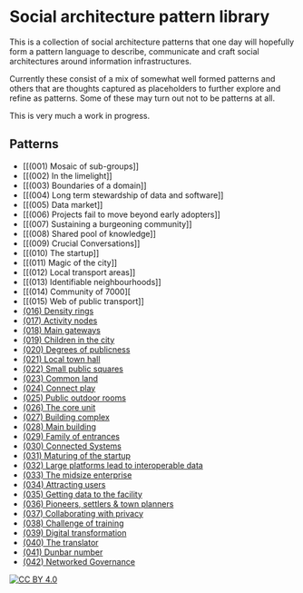 # Social architecture pattern library

This is a collection of social architecture patterns that one day will hopefully form a pattern language to describe, communicate and craft social architectures around information infrastructures.

Currently these consist of a mix of somewhat well formed patterns and others that are thoughts captured as placeholders to further explore and refine as patterns.  Some of these may turn out not to be patterns at all.

This is very much a work in progress.


## Patterns

* [[(001) Mosaic of sub-groups]]
* [[(002) In the limelight]]
* [[(003) Boundaries of a domain]]
* [[(004) Long term stewardship of data and software]]
* [[(005) Data market]]
* [[(006) Projects fail to move beyond early adopters]]
* [[(007) Sustaining a burgeoning community]]
* [[(008) Shared pool of knowledge]]
* [[(009) Crucial Conversations]]
* [[(010) The startup]]
* [[(011) Magic of the city]]
* [[(012) Local transport areas]]
* [[(013) Identifiable neighbourhoods]]
* [[(014) Community of 7000][
* [[(015) Web of public transport]]
* [(016) Density rings](./(016)%20Density%20rings/README.md)
* [(017) Activity nodes](./(017)%20Activity%20nodes/README.md)
* [(018) Main gateways](./(018)%20Main%20gateways/README.md)
* [(019) Children in the city](./(019)%20Children%20in%20the%20city/README.md)
* [(020) Degrees of publicness](./(020)%20Degrees%20of%20publicness/README.md)
* [(021) Local town hall](./(021)%20Local%20town%20hall/README.md)
* [(022) Small public squares](./(022)%20Small%20public%20squares/README.md)
* [(023) Common land](./(023)%20Common%20land/README.md)
* [(024) Connect play](./(024)%20Connect%20play/README.md)
* [(025) Public outdoor rooms](./(025)%20Public%20outdoor%20rooms/README.md)
* [(026) The core unit](./(026)%20The%20core%20unit/README.md)
* [(027) Building complex](./(027)%20Building%20complex/README.md)
* [(028) Main building](./(028)%20Main%20building/README.md)
* [(029) Family of entrances](./(029)%20Family%20of%20entrances/README.md)
* [(030) Connected Systems](./(030)%20Connected%20Systems/README.md)
* [(031) Maturing of the startup](./(031)%20Maturing%20of%20the%20startup/README.md)
* [(032) Large platforms lead to interoperable data](./(032)%20Large%20platforms%20lead%20to%20interoperable%20data/README.md)
* [(033) The midsize enterprise](./(033)%20The%20midsize%20enterprise/README.md)
* [(034) Attracting users](./(034)%20Attracting%20users/README.md)
* [(035) Getting data to the facility](./(035)%20Getting%20data%20to%20the%20facility/README.md)
* [(036) Pioneers, settlers & town planners](./(036)%20Pioneers%2C%20settlers%20%26%20town%20planners/README.md)
* [(037) Collaborating with privacy](./(037)%20Collaborating%20with%20privacy/README.md)
* [(038) Challenge of training](./(038)%20Challenge%20of%20training/README.md)
* [(039) Digital transformation](./(039)%20Digital%20transformation/README.md)
* [(040) The translator](040%20-%20The%20translator.md)
* [(041) Dunbar number](041%20-%20Dunbar's%20number.md)
* [(042) Networked Governance](./(042)%20Networked%20governance/README.md)

[![CC BY 4.0][cc-by-image]][cc-by]

[cc-by]: http://creativecommons.org/licenses/by/4.0/
[cc-by-image]: https://i.creativecommons.org/l/by/4.0/88x31.png

